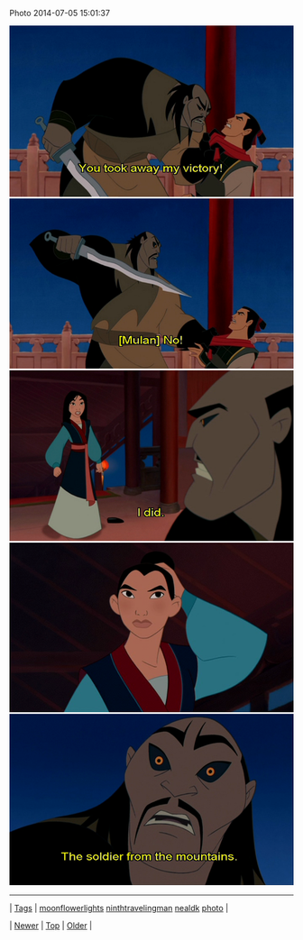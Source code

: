 <!--
title: Photo 2014-07-05 15
date: 2020-06-28T15:27:00.343Z
tags: moonflowerlights, ninthtravelingman, nealdk, photo
-->


Photo 2014-07-05 15:01:37

![](90852364793-0.png)
![](90852364793-1.png)
![](90852364793-2.png)
![](90852364793-3.png)
![](90852364793-4.png)

<!--BOTTOM-POST-NAVIGATION-->
---

| [Tags](tags.md) | [moonflowerlights](tag-moonflowerlights.md) [ninthtravelingman](tag-ninthtravelingman.md) [nealdk](tag-nealdk.md) [photo](tag-photo.md) |

| [Newer](90840683696.md) | [Top](index.md) | [Older](90869957169.md) |